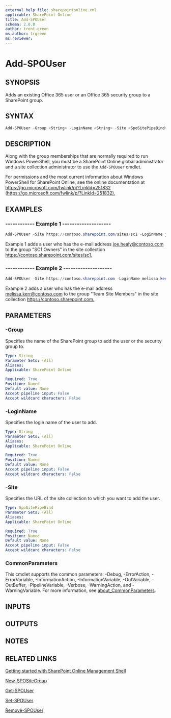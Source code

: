 ```yaml
---
external help file: sharepointonline.xml
applicable: SharePoint Online
title: Add-SPOUser
schema: 2.0.0
author: trent-green
ms.author: trgreen
ms.reviewer:
---
```


# Add-SPOUser

## SYNOPSIS

Adds an existing Office 365 user or an Office 365 security group to a SharePoint group.

## SYNTAX

```powershell
Add-SPOUser -Group <String> -LoginName <String> -Site <SpoSitePipeBind> [<CommonParameters>]
```

## DESCRIPTION

Along with the group memberships that are normally required to run Windows PowerShell, you must be a SharePoint Online global administrator and a site collection administrator to use the `Add-SPOUser` cmdlet.

For permissions and the most current information about Windows PowerShell for SharePoint Online, see the online documentation at <https://go.microsoft.com/fwlink/p/?LinkId=251832> (<https://go.microsoft.com/fwlink/p/?LinkId=251832).>

## EXAMPLES

### ------------ Example 1 --------------------

```powershell
Add-SPOUser -Site https://contoso.sharepoint.com/sites/sc1 -LoginName joe.healy@contoso.com -Group "SC1 Owners"
```

Example 1 adds a user who has the e-mail address joe.healy@contoso.com to the group "SC1 Owners" in the site collection <https://contoso.sharepoint.com/sites/sc1.>

### ------------ Example 2 --------------------

```powershell
Add-SPOUser -Site https://contoso.sharepoint.com -LoginName melissa.kerr@contoso.com -Group "Team Site Members"
```

Example 2 adds a user who has the e-mail address melissa.kerr@contoso.com to the group "Team Site Members" in the site collection <https://contoso.sharepoint.com.>

## PARAMETERS

### -Group

Specifies the name of the SharePoint group to add the user or the security group to.

```yaml
Type: String
Parameter Sets: (All)
Aliases:
Applicable: SharePoint Online

Required: True
Position: Named
Default value: None
Accept pipeline input: False
Accept wildcard characters: False
```

### -LoginName

Specifies the login name of the user to add.

```yaml
Type: String
Parameter Sets: (All)
Aliases:
Applicable: SharePoint Online

Required: True
Position: Named
Default value: None
Accept pipeline input: False
Accept wildcard characters: False
```

### -Site

Specifies the URL of the site collection to which you want to add the user.

```yaml
Type: SpoSitePipeBind
Parameter Sets: (All)
Aliases:
Applicable: SharePoint Online

Required: True
Position: Named
Default value: None
Accept pipeline input: False
Accept wildcard characters: False
```

### CommonParameters

This cmdlet supports the common parameters: -Debug, -ErrorAction, -ErrorVariable, -InformationAction, -InformationVariable, -OutVariable, -OutBuffer, -PipelineVariable, -Verbose, -WarningAction, and -WarningVariable. For more information, see [about_CommonParameters](https://go.microsoft.com/fwlink/?LinkID=113216).

## INPUTS

## OUTPUTS

## NOTES

## RELATED LINKS

 [Getting started with SharePoint Online Management Shell](https://docs.microsoft.com/powershell/sharepoint/sharepoint-online/connect-sharepoint-online?view=sharepoint-ps)

[New-SPOSiteGroup](New-SPOSiteGroup.md)

[Get-SPOUser](Get-SPOUser.md)

[Set-SPOUser](Set-SPOUser.md)

[Remove-SPOUser](Remove-SPOUser.md)
